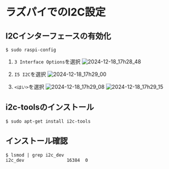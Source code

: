# ラズパイでのI2C設定

## I2Cインターフェースの有効化
```
$ sudo raspi-config
```
1. `3 Interface Options`を選択
![2024-12-18_17h28_48](https://github.com/user-attachments/assets/dfb1a6ce-5d4b-4070-9f7c-5936946b3c15)

2. `I5 I2C`を選択
![2024-12-18_17h29_00](https://github.com/user-attachments/assets/f8df0a25-4184-4e67-8e06-537599248cae)

3. `<はい>`を選択
![2024-12-18_17h29_08](https://github.com/user-attachments/assets/768f4e4c-259c-47b0-b7dd-42f21ba7f79e)
![2024-12-18_17h29_15](https://github.com/user-attachments/assets/0cb6fdfa-14ac-408f-896c-8982514edcbb)

## i2c-toolsのインストール
```
$ sudo apt-get install i2c-tools
```

## インストール確認
```
$ lsmod | grep i2c_dev
i2c_dev                16384  0
```
